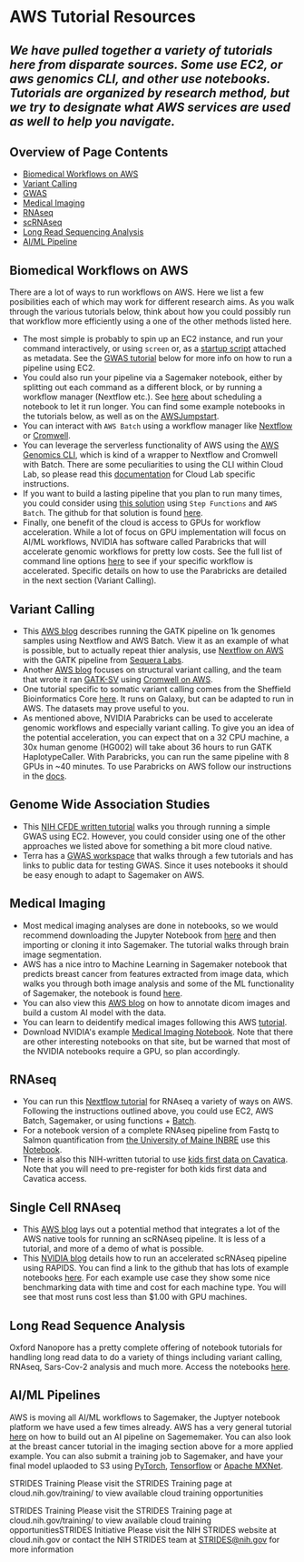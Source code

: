 # AWS Tutorial Resources

_We have pulled together a variety of tutorials here from disparate sources. Some use EC2, or aws genomics CLI, and other use notebooks. Tutorials are organized by research method, but we try to designate what AWS services are used as well to help you navigate._
---------------------------------
## Overview of Page Contents

+ [Biomedical Workflows on AWS](#Bio)
+ [Variant Calling](#VC)
+ [GWAS](#GWAS)
+ [Medical Imaging](#IM)
+ [RNAseq](#RNA)
+ [scRNAseq](#sc)
+ [Long Read Sequencing Analysis](#Long)
+ [AI/ML Pipeline](#AI)



## **Biomedical Workflows on AWS** <a name="VC"></a>

There are a lot of ways to run workflows on AWS. Here we list a few posibilities each of which may work for different research aims. As you walk through the various tutorials below, think about how you could possibly run that workflow more efficiently using a one of the other methods listed here.

- The most simple is probably to spin up an EC2 instance, and run your command interactively, or using `screen` or, as a [startup script](https://docs.aws.amazon.com/AWSEC2/latest/UserGuide/user-data.html) attached as metadata. See the [GWAS tutorial](https://training.nih-cfde.org/en/latest/Bioinformatic-Analyses/GWAS-in-the-cloud) below for more info on how to run a pipeline using EC2. 
- You could also run your pipeline via a Sagemaker notebook, either by splitting out each command as a different block, or by running a workflow manager (Nextflow etc.). See [here](https://aws.amazon.com/blogs/machine-learning/scheduling-jupyter-notebooks-on-sagemaker-ephemeral-instances/) about scheduling a notebook to let it run longer. You can find some example notebooks in the tutorials below, as well as on the [AWSJumpstart](AWSJumpstart/notebooks/).
- You can interact with `AWS Batch` using a workflow manager like [Nextflow](https://www.nextflow.io/docs/latest/awscloud.html) or [Cromwell](https://docs.opendata.aws/genomics-workflows/orchestration/cromwell/cromwell-overview.html).
- You can leverage the serverless functionality of AWS using the [AWS Genomics CLI](https://aws.amazon.com/genomics-cli/), which is kind of a wrapper to Nextflow and Cromwell with Batch. There are some peculiarities to using the CLI within Cloud Lab, so please read this [documentation](docs/agc) for Cloud Lab specific instructions.
- If you want to build a lasting pipeline that you plan to run many times, you could consider using [this solution](https://docs.aws.amazon.com/solutions/latest/genomics-secondary-analysis-using-aws-step-functions-and-aws-batch/components.html) using `Step Functions` and `AWS Batch`. The github for that solution is found [here](https://github.com/awslabs/genomics-secondary-analysis-using-aws-step-functions-and-aws-batch).
- Finally, one benefit of the cloud is access to GPUs for workflow acceleration. While a lot of focus on GPU implementation will focus on AI/ML workflows, NVIDIA has software called Parabricks that will accelerate genomic workflows for pretty low costs. See the full list of command line options [here](https://docs.nvidia.com/clara/parabricks/v3.5/text/software_overview.html) to see if your specific workflow is accelerated. Specific details on how to use the Parabricks are detailed in the next section (Variant Calling).

## **Variant Calling** <a name="VC"></a>

- This [AWS blog](https://aws.amazon.com/blogs/industries/running-gatk-workflows-on-aws-a-user-friendly-solution/) describes running the GATK pipeline on 1k genomes samples using Nextflow and AWS Batch. View it as an example of what is possible, but to actually repeat thier analysis, use [Nextflow on AWS](https://www.nextflow.io/docs/latest/awscloud.html) with the GATK pipeline from [Sequera Labs](https://github.com/seqeralabs/gatk4-germline-snps-indels).
- Another [AWS blog](https://aws.amazon.com/blogs/industries/using-structural-variant-analysis-on-aws-with-amazon-fsx-for-lustre-in-novel-therapeutic-discovery/) focuses on structural variant calling, and the team that wrote it ran [GATK-SV](https://github.com/broadinstitute/gatk-sv) using [Cromwell on AWS](https://docs.opendata.aws/genomics-workflows/orchestration/cromwell/cromwell-overview.html).
- One tutorial specific to somatic variant calling comes from the Sheffield Bioinformatics Core [here](https://sbc.shef.ac.uk/somatic-variants/index.nb.html). It runs on Galaxy, but can be adapted to run in AWS. The datasets may prove useful to you.
- As mentioned above, NVIDIA Parabricks can be used to accelerate genomic workflows and especially variant calling. To give you an idea of the potential acceleration, you can expect that on a 32 CPU machine, a 30x human genome (HG002) will take about 36 hours to run GATK HaplotypeCaller. With Parabricks, you can run the same pipeline with 8 GPUs in ~40 minutes. To use Parabricks on AWS follow our instructions in the [docs](https://github.com/kyleoconnell/cloud-lab-training/tree/main/Tutorials/AWS_tutorials/docs/parabricks).

## **Genome Wide Association Studies** <a name="GWAS"></a>

- This [NIH CFDE written tutorial](https://training.nih-cfde.org/en/latest/Bioinformatic-Analyses/GWAS-in-the-cloud
) walks you through running a simple GWAS using EC2. However, you could consider using one of the other approaches we listed above for something a bit more cloud native. 
- Terra has a [GWAS workspace](https://app.terra.bio/#workspaces/amp-t2d-op/2019_ASHG_Reproducible_GWAS-V2) that walks through a few tutorials and has links to public data for testing GWAS. Since it uses notebooks it should be easy enough to adapt to Sagemaker on AWS.

## **Medical Imaging** <a name="IM"></a>
- Most medical imaging analyses are done in notebooks, so we would recommend downloading the Jupyter Notebook from [here](https://github.com/kyleoconnell/cloud-lab-training/tree/main/Tutorials/AWS_tutorials/BrainTumorSegmentation) and then importing or cloning it into Sagemaker. The tutorial walks through brain image segmentation.
- AWS has a nice intro to Machine Learning in Sagemaker notebook that predicts breast cancer from features extracted from image data, which walks you through both image analysis and some of the ML functionality of Sagemaker, the notebook is found [here](https://github.com/aws/amazon-sagemaker-examples/blob/main/introduction_to_applying_machine_learning/breast_cancer_prediction/Breast%20Cancer%20Prediction.ipynb).
- You can also view this [AWS blog](https://aws.amazon.com/blogs/machine-learning/annotate-dicom-images-and-build-an-ml-model-using-the-monai-framework-on-amazon-sagemaker/) on how to annotate dicom images and build a custom AI model with the data.
- You can learn to deidentify medical images following this AWS [tutorial](https://aws.amazon.com/blogs/machine-learning/de-identify-medical-images-with-the-help-of-amazon-comprehend-medical-and-amazon-rekognition/).
- Download NVIDIA's example [Medical Imaging Notebook](https://developer.nvidia.com/run-jupyter-notebooks). Note that there are other interesting notebooks on that site, but be warned that most of the NVIDIA notebooks require a GPU, so plan accordingly.

## **RNAseq** <a name="RNA"></a>
- You can run this [Nextflow tutorial](https://nf-co.re/rnaseq/usage) for RNAseq a variety of ways on AWS. Following the instructions outlined above, you could use EC2, AWS Batch, Sagemaker, or using functions + [Batch](https://www.nextflow.io/docs/latest/awscloud.html#:~:text=Nextflow%20requires%20to%20access%20the%20AWS%20command%20line,Docker%20image%20%28s%29%20used%20during%20the%20pipeline%20execution). 
- For a notebook version of a complete RNAseq pipeline from Fastq to Salmon quantification from [the University of Maine INBRE](https://github.com/MaineINBRE/rnaseq-myco-tutorial) use this [Notebook](rnaseq-myco-tutorial-main). 
- There is also this NIH-written tutorial to use [kids first data on Cavatica](https://training.nih-cfde.org/en/latest/Bioinformatic-Analyses/RNAseq-on-Cavatica/rna_seq_1/). Note that you will need to pre-register for both kids first data and Cavatica access.

## **Single Cell RNAseq** <a name="sc"></a>
- This [AWS blog](https://aws.amazon.com/blogs/publicsector/driving-innovation-single-cell-analysis-aws/) lays out a potential method that integrates a lot of the AWS native tools for running an scRNAseq pipeline. It is less of a tutorial, and more of a demo of what is possible.
-  This [NVIDIA blog](https://developer.nvidia.com/blog/accelerating-single-cell-genomic-analysis-using-rapids/) details how to run an accelerated scRNAseq pipeline using RAPIDS. You can find a link to the github that has lots of example notebooks [here](https://github.com/clara-parabricks/rapids-single-cell-examples). For each example use case they show some nice benchmarking data with time and cost for each machine type. You will see that most runs cost less than $1.00 with GPU machines. 

## **Long Read Sequence Analysis** <a name="Long"></a>
Oxford Nanopore has a pretty complete offering of notebook tutorials for handling long read data to do a variety of things including variant calling, RNAseq, Sars-Cov-2 analysis and much more. Access the notebooks [here](https://labs.epi2me.io/nbindex/).

## **AI/ML Pipelines** <a name="AI"></a>
AWS is moving all AI/ML workflows to Sagemaker, the Juptyer notebook platform we have used a few times already. AWS has a very general tutorial [here](https://aws.amazon.com/getting-started/hands-on/build-train-deploy-machine-learning-model-sagemaker/) on how to build out an AI pipeline on Sagememaker. You can also look at the breast cancer tutorial in the imaging section above for a more applied example. 
You can also submit a training job to Sagemaker, and have your final model uplaoded to S3 using [PyTorch](https://sagemaker.readthedocs.io/en/stable/frameworks/pytorch/using_pytorch.html#train-a-model-with-pytorch), [Tensorflow](https://docs.aws.amazon.com/sagemaker/latest/dg/tf.html) or [Apache MXNet](https://docs.aws.amazon.com/sagemaker/latest/dg/mxnet.html).


STRIDES Training
Please visit the STRIDES Training page at cloud.nih.gov/training/ to view available cloud training opportunities

STRIDES Training
Please visit the STRIDES Training page at cloud.nih.gov/training/ to view available cloud training opportunitiesSTRIDES Initiative
Please visit the NIH STRIDES website at cloud.nih.gov or contact the NIH STRIDES team at STRIDES@nih.gov for more information


